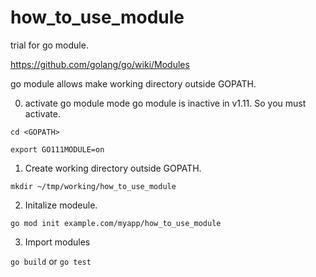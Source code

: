 # how_to_use_module
trial for go module.

https://github.com/golang/go/wiki/Modules

go module allows make working directory outside GOPATH.

0. activate go module mode
go module is inactive in v1.11. So you must activate.

`cd <GOPATH>`

`export GO111MODULE=on`

1. Create working directory outside GOPATH.

`mkdir ~/tmp/working/how_to_use_module`

2. Initalize modeule.

`go mod init example.com/myapp/how_to_use_module`

3. Import modules

`go build` or `go test`
